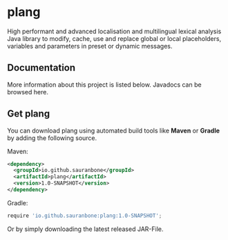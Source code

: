 # plang
High performant and advanced localisation and multilingual lexical analysis Java library to modify, cache, use and replace global or local placeholders, variables and parameters in preset or dynamic messages.

## Documentation
More information about this project is listed below. Javadocs can be browsed here.

## Get plang
You can download plang using automated build tools like **Maven** or **Gradle** by adding the following source.

Maven:

```xml
<dependency>
  <groupId>io.github.sauranbone</groupId>
  <artifactId>plang</artifactId>
  <version>1.0-SNAPSHOT</version>
</dependency>
```

Gradle:

```gradle
require 'io.github.sauranbone:plang:1.0-SNAPSHOT';
```

Or by simply downloading the latest released JAR-File.
